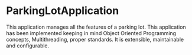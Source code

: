 # ParkingLotApplication
This application manages all the features of a parking lot. This application has been implemented keeping in mind Object Oriented Programming concepts, Multithreading, proper standards.
It is extensible, maintainable and configurable.
